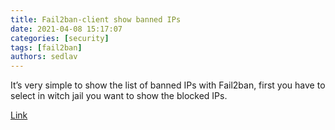 ```yaml
---
title: Fail2ban-client show banned IPs
date: 2021-04-08 15:17:07
categories: [security]
tags: [fail2ban]
authors: sedlav
---
```


It’s very simple to show the list of banned IPs with Fail2ban, first you have to select in witch jail you want to show the blocked IPs.

[Link](https://www.the-lazy-dev.com/en/fail2ban-client-show-banned-ips/)
